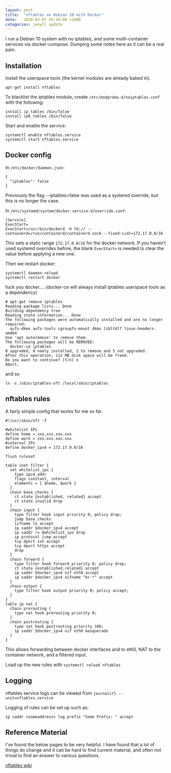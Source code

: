 ```yaml
---
layout: post
title:  "nftables on Debian 10 with Docker"
date:   2020-03-07 20:10:00 +1000
categories: jekyll update
---
```


I run a Debian 10 system with no iptables, and some multi-container services via docker-compose. 
Dumping some notes here as it can be a real pain.

Installation
---

Install the userspace tools (the kernel modules are already baked in).

```
apt-get install nftables
```

To blacklist the iptables module, create `/etc/modprobe.d/noiptables.conf` with the following:

```
install ip_tables /bin/false
install ip6_tables /bin/false
```

Start and enable the service:

```
systemctl enable nftables.service
systemctl start nftables.service
```


Docker config
---

In `/etc/docker/daemon.json`:

```
{
  "iptables": false
}
```

Previously the flag --iptables=false was used as a systemd override, but this is no longer the case.

In `/etc/systemd/system/docker.service.d/override.conf`:

```
[Service]
ExecStart=
ExecStart=/usr/bin/dockerd -H fd:// --containerd=/run/containerd/containerd.sock --fixed-cidr=172.17.0.0/16
```

This sets a static range `172.17.0.0/16` for the docker network. If you haven't used systemd overrides before, the blank `ExecStart=` is needed to clear the value before applying a new one.

Then we restart docker:

```
systemctl daemon-reload
systemctl restart docker
```

fuck you docker.... (docker-ce will always install iptables userspace tools as a dependency)

```
# apt-get remove iptables
Reading package lists... Done
Building dependency tree       
Reading state information... Done
The following packages were automatically installed and are no longer required:
  aufs-dkms aufs-tools cgroupfs-mount dkms libltdl7 linux-headers-amd64
Use 'apt autoremove' to remove them.
The following packages will be REMOVED:
  docker-ce iptables
0 upgraded, 0 newly installed, 2 to remove and 5 not upgraded.
After this operation, 112 MB disk space will be freed.
Do you want to continue? [Y/n] n
Abort.
```

and so

```
ln -s /sbin/iptables-nft /local/sbin/iptables
```


nftables rules
---

A fairly simple config that works for me so far.

```
#!/usr/sbin/nft -f

#whitelist IPs
define home = xxx.xxx.xxx.xxx
define work = xxx.xxx.xxx.xxx
#internal IPs
define docker_ipv4 = 172.17.0.0/16

flush ruleset

table inet filter {
  set whitelist_ips {
    type ipv4_addr
    flags constant, interval
    elements = { $home, $work }
  }
  chain base_checks {
    ct state {established, related} accept
    ct state invalid drop
  }
  chain input {
    type filter hook input priority 0; policy drop;
    jump base_checks
    iifname lo accept
    ip saddr $docker_ipv4 accept
    ip saddr != @whitelist_ips drop
    ip protocol icmp accept
    tcp dport ssh accept
    tcp dport https accept
    drop
  }
  chain forward {
    type filter hook forward priority 0; policy drop;
    ct state {established,related} accept
    ip saddr $docker_ipv4 oif eth0 accept
    ip saddr $docker_ipv4 oifname "br-*" accept
  }
  chain output {
    type filter hook output priority 0; policy accept;
  }
}
table ip nat {
  chain prerouting {
    type nat hook prerouting priority 0;
  }
  chain postrouting {
    type nat hook postrouting priority 100;
    ip saddr $docker_ipv4 oif eth0 masquerade
  }
}
```

This allows forwarding between docker interfaces and to eth0, NAT to the container network, and a filtered input.

Load up the new rules with `systemctl reload nftables`


Logging
---

nftables service logs can be viewed from `journalctl --unit=nftables.service`

Logging of rules can be set up such as:

```
ip saddr <someaddress> log prefix "Some Prefix: " accept
```


Reference Material
---

I've found the below pages to be very helpful. I have found that a lot of things do change and it can be hard to find current material, and often not trivial to find an answer to various questions.

[nftables wiki](https://wiki.nftables.org/wiki-nftables/index.php/Main_Page)

